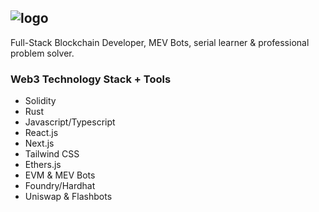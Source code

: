 ## ![logo](https://github.com/RScro/rscro/assets/142670217/50a7e380-7900-4a96-932b-7d9ec0fcaee1)


Full-Stack Blockchain Developer, MEV Bots, serial learner & professional problem solver.

### Web3 Technology Stack + Tools
- Solidity
- Rust
- Javascript/Typescript
- React.js
- Next.js
- Tailwind CSS
- Ethers.js
- EVM & MEV Bots
- Foundry/Hardhat
- Uniswap & Flashbots
